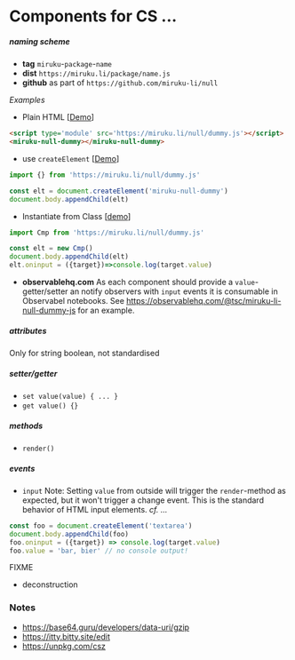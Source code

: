 
# Components for CS ...

##### naming scheme
  * **tag** `miruku`-`package`-`name`
  * **dist** `https://miruku.li/package/name.js`
  * **github** as part of `https://github.com/miruku-li/null`

*Examples*
  * Plain HTML [[Demo](https://flems.io/#0=N4IgzgpgNhDGAuEAmIBcIB0ALeBbKIANCLAPYB2YpMaJ1UAhgA6QrEBmAljGGgNqhyDXBFrY8BYmXKIZtADxhYAJ05N4AAngBPJhAC8AclykkAVxiGNYZbCM54LVAHpnuTsrMBrMxiidncgsoZ3NcXG0MACswQwA+eWclVXU4gB1yeXdPHwBaIKgoXLCIhLcPbzN84OKzcO04onBoOHhOCl50AEZUAGYAThAAXwBdIaA)]
```html
<script type='module' src='https://miruku.li/null/dummy.js'></script>
<miruku-null-dummy></miruku-null-dummy>
```
  * use `createElement` [[Demo](https://flems.io/#0=N4Igxg9gdgzhA2BTEAucD4EMAONEBMQAaEAMwEskZUBtUKTAW2TQDoALAF0fmPSk6IBqECAC+RekxYhWAK2olIAoZxHlG2CACdOAAmBi9pbREZ6A5F064UAejuNy2gK4BrF63jk7UF-Hg7fBdGRgBPeRgLAB0oWOUYfUR4fQBePXwIMBDVVjBtRExBAFEkZgEACgsnVw8AWj8AuuDQsIsASljM7PLOVgAjCHwInGwhfABhdkp8CuTOdr5ITUpEbRF+zH7kvjwkME5yaGo0AGYUU4AGOsuUS-FJEAZmETyYRX5BYTRxAF0xIA)]
```js
import {} from 'https://miruku.li/null/dummy.js'

const elt = document.createElement('miruku-null-dummy')
document.body.appendChild(elt)
```
  * Instantiate from Class [[demo](https://flems.io/#0=N4Igxg9gdgzhA2BTEAucD4EMAONEBMQAaEAMwEskZUBtUKTAW2TQDoALAF0fmPSk6IBqECAC+RekxYhWAK2olIAoZxHlG2CACdOAAgDCmvaW0RGegORdOuFAHp7jctoCuAa1et45e1Ffw8Pb4royMAJ7yMJYAOlBxyjD6iPD6ALx6UIgA7oaaABQAlHH4EGChqqwARhD4kTjYQvgG7JT4+SmcxVmprNDkUNiu6Xr5wJyY2gDmiJxihWkAfIkIiN4QU-kT07OsAG6Y8K6IhXyQmpSI2iJVmFUpfHhIYJzk0NRoAAwonwC0ACwoACsAEZxJIQAxmCJWGAYIp+IJhGhxABdMRAA)]

```js
import Cmp from 'https://miruku.li/null/dummy.js'

const elt = new Cmp()
document.body.appendChild(elt)
elt.oninput = ({target})=>console.log(target.value)
```
  * **observablehq.com**
  As each component should provide a `value`-getter/setter an notify observers with `input` events it is consumable in Observabel notebooks. See https://observablehq.com/@tsc/miruku-li-null-dummy-js for an example.

##### attributes
Only for string boolean, not standardised

##### setter/getter
  * `set value(value) { ... }`
  * `get value() {}`

##### methods
  * `render()`

##### events
  * `input`
   Note: Setting `value` from outside will trigger the `render`-method as expected, but it won't trigger a change event. This is the standard behavior of HTML input elements. *cf. ...*
```js
const foo = document.createElement('textarea')
document.body.appendChild(foo)
foo.oninput = ({target}) => console.log(target.value)
foo.value = 'bar, bier' // no console output!
```


FIXME
  * deconstruction

### Notes

  * https://base64.guru/developers/data-uri/gzip
  * https://itty.bitty.site/edit
  * https://unpkg.com/csz
